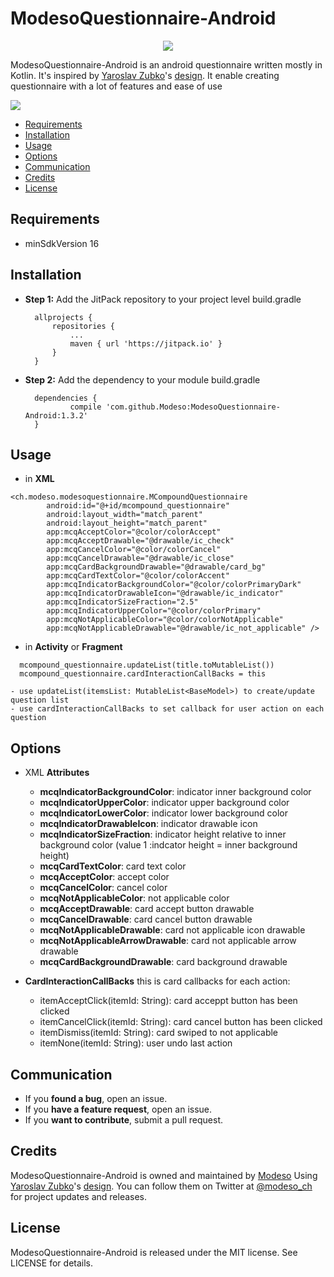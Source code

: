 # ModesoQuestionnaire-Android

<p align="center">
  <img src="https://media.licdn.com/mpr/mpr/shrink_200_200/AAEAAQAAAAAAAAZsAAAAJDM2NTU0MDA1LTA3YmEtNGUyMC05YmZjLTIxMDNlZWZlM2ZkMQ.png">
</p>

ModesoQuestionnaire-Android is an android questionnaire written mostly in Kotlin. 
It's inspired by [Yaroslav Zubko](https://dribbble.com/Yar_Z)'s [design](https://dribbble.com/shots/2926913--4-Compound-Questionnaire).
It enable creating questionnaire with a lot of features and ease of use

<img src="https://raw.githubusercontent.com/Modeso/ModesoQuestionnaire-Android/master/1.gif">

- [Requirements](#requirements)
- [Installation](#installation)
- [Usage](#usage)
- [Options](#options)
- [Communication](#communication)
- [Credits](#credits)
- [License](#license)

## Requirements

- minSdkVersion 16

## Installation

- **Step 1:** Add the JitPack repository to your project level build.gradle
  ```
  	allprojects {
		repositories {
			...
			maven { url 'https://jitpack.io' }
		}
	}
  ```
- **Step 2:** Add the dependency to your module build.gradle
  ```
  	dependencies {
	        compile 'com.github.Modeso:ModesoQuestionnaire-Android:1.3.2'
	}
  ```

## Usage

- in **XML**
```
<ch.modeso.modesoquestionnaire.MCompoundQuestionnaire
        android:id="@+id/mcompound_questionnaire"
        android:layout_width="match_parent"
        android:layout_height="match_parent"
        app:mcqAcceptColor="@color/colorAccept"
        app:mcqAcceptDrawable="@drawable/ic_check"
        app:mcqCancelColor="@color/colorCancel"
        app:mcqCancelDrawable="@drawable/ic_close"
        app:mcqCardBackgroundDrawable="@drawable/card_bg"
        app:mcqCardTextColor="@color/colorAccent"
        app:mcqIndicatorBackgroundColor="@color/colorPrimaryDark"
        app:mcqIndicatorDrawableIcon="@drawable/ic_indicator"
        app:mcqIndicatorSizeFraction="2.5"
        app:mcqIndicatorUpperColor="@color/colorPrimary"
        app:mcqNotApplicableColor="@color/colorNotApplicable"
        app:mcqNotApplicableDrawable="@drawable/ic_not_applicable" />
```
- in **Activity** or **Fragment**
```
  mcompound_questionnaire.updateList(title.toMutableList())
  mcompound_questionnaire.cardInteractionCallBacks = this
```
	- use updateList(itemsList: MutableList<BaseModel>) to create/update question list
	- use cardInteractionCallBacks to set callback for user action on each question

## Options
- XML **Attributes**
  - **mcqIndicatorBackgroundColor**: indicator inner background color
  - **mcqIndicatorUpperColor**: indicator upper background color
  - **mcqIndicatorLowerColor**: indicator lower background color
  - **mcqIndicatorDrawableIcon**: indicator drawable icon
  - **mcqIndicatorSizeFraction**: indicator height relative to inner background color (value 1 :indcator height = inner background height)
  - **mcqCardTextColor**: card text color
  - **mcqAcceptColor**: accept color
  - **mcqCancelColor**: cancel color
  - **mcqNotApplicableColor**: not applicable color
  - **mcqAcceptDrawable**: card accept button drawable
  - **mcqCancelDrawable**: card cancel button drawable
  - **mcqNotApplicableDrawable**: card not applicable icon drawable
  - **mcqNotApplicableArrowDrawable**: card not applicable arrow drawable
  - **mcqCardBackgroundDrawable**: card background drawable

- **CardInteractionCallBacks** this is card callbacks for each action:
  - itemAcceptClick(itemId: String): card acceppt button has been clicked
  - itemCancelClick(itemId: String): card cancel button has been clicked
  - itemDismiss(itemId: String): card swiped to not applicable
  - itemNone(itemId: String): user undo last action

## Communication

- If you **found a bug**, open an issue.
- If you **have a feature request**, open an issue.
- If you **want to contribute**, submit a pull request.

## Credits

ModesoQuestionnaire-Android is owned and maintained by [Modeso](http://modeso.ch) Using [Yaroslav Zubko](https://dribbble.com/Yar_Z)'s [design](https://dribbble.com/shots/2926913--4-Compound-Questionnaire). You can follow them on Twitter at [@modeso_ch](https://twitter.com/modeso_ch) for project updates and releases.

## License

ModesoQuestionnaire-Android is released under the MIT license. See LICENSE for details.
